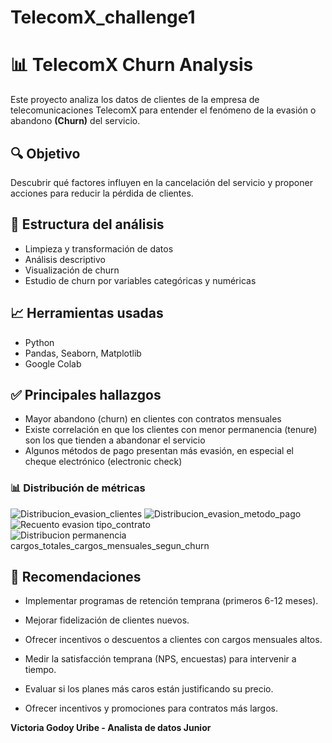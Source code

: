 # TelecomX_challenge1

# 📊 TelecomX Churn Analysis

Este proyecto analiza los datos de clientes de la empresa de telecomunicaciones TelecomX para entender el fenómeno de la evasión o abandono **(Churn)** del servicio.

## 🔍 Objetivo
Descubrir qué factores influyen en la cancelación del servicio y proponer acciones para reducir la pérdida de clientes.

## 📂 Estructura del análisis
- Limpieza y transformación de datos
- Análisis descriptivo
- Visualización de churn
- Estudio de churn por variables categóricas y numéricas

## 📈 Herramientas usadas
- Python
- Pandas, Seaborn, Matplotlib
- Google Colab

## ✅ Principales hallazgos
- Mayor abandono (churn) en clientes con contratos mensuales
- Existe correlación en que los clientes con menor permanencia (tenure) son los que tienden a abandonar el servicio
- Algunos métodos de pago presentan más evasión, en especial el cheque electrónico (electronic check)

### 📊 Distribución de métricas 
![Distribucion_evasion_clientes](img/Distribucion_evasion_clientes.png) 
![Distribucion_evasion_metodo_pago](img/Distribucion_evasion_metodo_pago.png) 
![Recuento evasion tipo_contrato](img/Recuento_evasion_tipo_contrato.png) 
![Distribucion permanencia cargos_totales_cargos_mensuales_segun_churn](img/_cargos_totales_cargos_mensuales_segun_churn.png) 

## 🚀 Recomendaciones

- Implementar programas de retención temprana (primeros 6-12 meses).

- Mejorar fidelización de clientes nuevos.

- Ofrecer incentivos o descuentos a clientes con cargos mensuales altos.

- Medir la satisfacción temprana (NPS, encuestas) para intervenir a tiempo.

- Evaluar si los planes más caros están justificando su precio.

- Ofrecer incentivos y promociones para contratos más largos.



**Victoria Godoy Uribe - Analista de datos Junior**

